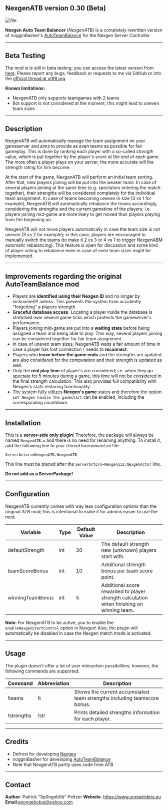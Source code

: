 **NexgenATB version 0.30 (Beta)**
-

![file](https://user-images.githubusercontent.com/12958319/79121922-bc8ac980-7d96-11ea-86d2-5fbe36adf820.jpg)


**Nexgen Auto Team Balancer** (*NexgenATB*) is a completely rewritten version of nogginBasher's [AutoTeamBalance](https://unrealadmin.org/forums/showthread.php?t=23777) for the Nexgen Server Controller.

---
**Beta Testing**
-

The mod is is still in beta testing; you can access the latest version from [here](https://github.com/Sp0ngeb0b/NexgenATB/releases). Please report any bugs, feedback or requests to me via GitHub or into the [official thread at ut99.org](https://ut99.org/viewtopic.php?f=7&t=13806).

**Known limitations:**

 - NexgenATB only supports teamgames with 2 teams
 - Bot support is not considered at the moment; this might lead to uneven team sizes
 

---
**Description**
-

NexgenATB will automatically manage the team assignment on your gameserver and aims to provide as even teams as possible for fair gameplay. This is done by ranking each player with a so-called *strength* value, which is put together by the player's score at the end of each game. The more often a player plays on your server, the more accurate will the strength rating for him become.

At the start of the game, NexgenATB will perform an initial team sorting. After that, new players joining will be put into the weaker team. In case of several players joining at the same time (e.g. spectators entering the match together), their strengths will be considered completely for the individual team assignment. In case of teams becoming uneven in size (3 vs 1 for example), NexgenATB will automatically rebalance the teams accordingly, considering the strengths and the current gametime of the players; i.e. players joining mid-game are more likely to get moved than players playing from the beginning on.

NexgenATB will not move players automatically in case the team size is not uneven (3 vs 2 for example); in this case, players are encouraged to manually switch the teams (to make it 2 vs 3 or 4 vs 1 to trigger NexgenABM automatic rebalancing). This feature is open for discussion and some kind of player voting to rebalance even in case of even team sizes might be implemented.

---

**Improvements regarding the original AutoTeamBalance mod**
-

- Players are **identified using their Nexgen ID** and no longer by nickname/IP adress. This prevents the system from accidently "forgetting" a players strength.
- **Graceful database access**. Locating a player inside the database is stretched over several game ticks which protects the gameserver's performance.
- Players joining mid-game are put into a **waiting state** before being assigned a team and being able to play. This way, several players joining can be considered together for fair team assignment.
- In case of uneven team sizes, NexgenATB waits a fair amount of time in case a player has lost connection / needs to **reconnect**.
- Players who **leave before the game ends** and the strengths are updated are also considered for the computation and their strength is updated as well.
- Only the **real play time** of player's are considered; i.e. when they go spectate for 5 minutes during a game, this time will not be considered in the final strength calculation. This also provides full compatibility with Nexgen's stats restoring functionality.
- The system fully utilizes **Nexgen's game** states and therefore the option `Let Nexgen handle the gamestart` can be enabled, including the corresponding countdown.

---

**Installation**
-

This is a **server-side only plugin**! Therefore, the package will always be named `NexgenATB.u` and there is no need for renaming anything. To install it, add the following line to your *UnrealTournament.ini* file:

```
ServerActors=NexgenATB.NexgenATB
```
This line must be placed after the `ServerActors=Nexgen112.NexgenActor` line.

**Do not add as a ServerPackage!**

---

**Configuration**
-

NexgenATB currently comes with way less configuration options than the original ATB mod; this is intentional to make it for admins easier to use the mod.

|**Variable**|**Type**|**Default Value**|**Description**|
|--|--|--|--|
|defaultStrength |int|30|The default strength new (unknown) players start with.  
|teamScoreBonus  |int|10|Additional strength bonus per team score point.
|winningTeamBonus|int|5 |Additional score rewarded to player strength calculation when finishing on winning team.

**Note**: For NexgenATB to be active, you to enable the `enableNexgenStartControl` option in Nexgen! Also, the plugin will automatically be disabled in case the Nexgen match mode is activated.

---

**Usage**
-

The plugin doesn't offer a lot of user interaction possibilities; however, the following commands are supported:

|**Command**| **Abbreviation** | **Description**|
|--|--|--|
|!teams    |!t  | Shows the current accumulated team strengths including teamscore bonus.
|!strengths|!str| Prints detailed strengths information for each player.


---

**Credits**
-

 - Defrost for developing [Nexgen](https://github.com/dscheerens/nexgen)
 - nogginBasher for developing [AutoTeamBalance](https://github.com/joeytwiddle/code/tree/master/code/unrealscript/AutoTeamBalance)
  - Note that NexgenATB partly uses code from ATB
   
---

**Contact**
-

**Author**: Patrick "Sp0ngeb0b" Peltzer
**Website**: https://www.unrealriders.eu
**Email**:spongebobut@yahoo.com

